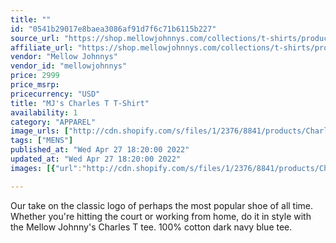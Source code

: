 ```yaml
---
title: ""
id: "0541b29017e8baea3086af91d7f6c71b6115b227"
source_url: "https://shop.mellowjohnnys.com/collections/t-shirts/products/mjs-charles-t-t-shirt"
affiliate_url: "https://shop.mellowjohnnys.com/collections/t-shirts/products/mjs-charles-t-t-shirt"
vendor: "Mellow Johnnys"
vendor_id: "mellowjohnnys"
price: 2999
price_msrp: 
pricecurrency: "USD"
title: "MJ's Charles T T-Shirt"
availability: 1
category: "APPAREL"
image_urls: ["http://cdn.shopify.com/s/files/1/2376/8841/products/CharlesT_1200x1200.jpg?v=1604000769","http://cdn.shopify.com/s/files/1/2376/8841/products/CharlesTback_1200x1200.jpg?v=1604000769"]
tags: ["MENS"]
published_at: "Wed Apr 27 18:20:00 2022"
updated_at: "Wed Apr 27 18:20:00 2022"
images: [{"url":"http://cdn.shopify.com/s/files/1/2376/8841/products/CharlesT_1200x1200.jpg?v=1604000769","path":"full/768b3579ce7b854a43c8df3dd2fcee820597247b.jpg","checksum":"f423f908ba944146cc409339b37f8b64","status":"downloaded"},{"url":"http://cdn.shopify.com/s/files/1/2376/8841/products/CharlesTback_1200x1200.jpg?v=1604000769","path":"full/ce33ac083c88f1f9bd1e7def36ae8f1c3ccab220.jpg","checksum":"e093cd81b82d1eb98fb3e1706e93de68","status":"downloaded"}]

---
```

Our take on the classic logo of perhaps the most popular shoe of all time. Whether you're hitting the court or working from home, do it in style with the Mellow Johnny's Charles T tee. 100% cotton dark navy blue tee.